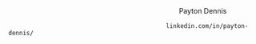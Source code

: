 　　　　　　　　　　　　    　      　　　　　            　　       Payton Dennis
 
                                                linkedin.com/in/payton-dennis/
                                                             ‍
